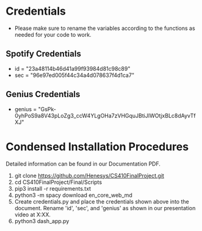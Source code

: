 # Credentials

- Please make sure to rename the variables according to the functions as needed for your code to work.

## Spotify Credentials
- id = "23a48114b46d41a99f93984d81c98c89"
- sec = "96e97ed005f44c34a4d078637f4d1ca7"

## Genius Credentials
- genius = "GsPk-0yhPoS9a8V43pLoZg3_ccW4YLgOHa7zVHGquJBtiJIWOtjxBLc8dAyvTfXJ"

# Condensed Installation Procedures
Detailed information can be found in our Documentation PDF.
1. git clone https://github.com/Henesys/CS410FinalProject.git
2. cd CS410FinalProject/Final/Scripts
3. pip3 install -r requirements.txt
4. python3 -m spacy download en_core_web_md
5. Create credentials.py and place the credentials shown above into the document. Rename 'id', 'sec', and 'genius' as shown in our presentation video at X:XX.
6. python3 dash_app.py